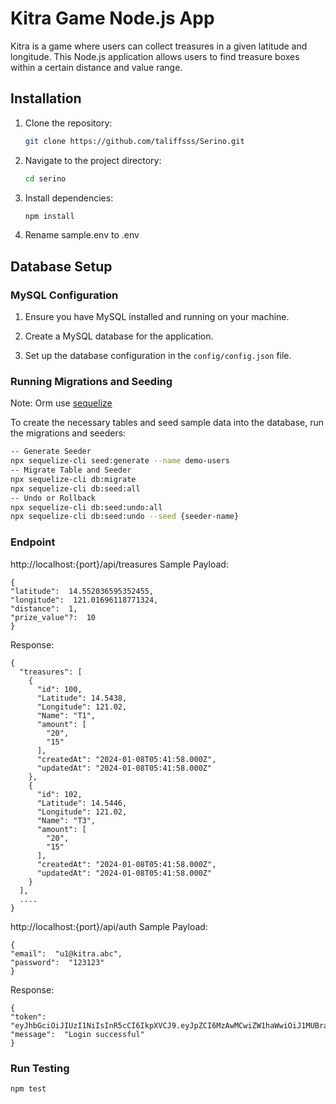 # Kitra Game Node.js App

Kitra is a game where users can collect treasures in a given latitude and longitude. This Node.js application allows users to find treasure boxes within a certain distance and value range.

## Installation

1. Clone the repository:

   ```bash
   git clone https://github.com/taliffsss/Serino.git
   ```

2. Navigate to the project directory:

   ```bash
   cd serino
   ```

3. Install dependencies:

   ```bash
   npm install
   ```

4. Rename sample.env to .env

## Database Setup

### MySQL Configuration

1. Ensure you have MySQL installed and running on your machine.

2. Create a MySQL database for the application.

3. Set up the database configuration in the `config/config.json` file.

### Running Migrations and Seeding

Note: Orm use [sequelize](https://sequelize.org/)

To create the necessary tables and seed sample data into the database, run the migrations and seeders:

```bash
-- Generate Seeder
npx sequelize-cli seed:generate --name demo-users
-- Migrate Table and Seeder
npx sequelize-cli db:migrate
npx sequelize-cli db:seed:all
-- Undo or Rollback
npx sequelize-cli db:seed:undo:all
npx sequelize-cli db:seed:undo --seed {seeder-name}
```

### Endpoint

http://localhost:{port}/api/treasures
Sample Payload:

```
{
"latitude":  14.552036595352455,
"longitude":  121.01696118771324,
"distance":  1,
"prize_value"?:  10
}
```

Response:

```
{
  "treasures": [
    {
      "id": 100,
      "Latitude": 14.5438,
      "Longitude": 121.02,
      "Name": "T1",
      "amount": [
        "20",
        "15"
      ],
      "createdAt": "2024-01-08T05:41:58.000Z",
      "updatedAt": "2024-01-08T05:41:58.000Z"
    },
    {
      "id": 102,
      "Latitude": 14.5446,
      "Longitude": 121.02,
      "Name": "T3",
      "amount": [
        "20",
        "15"
      ],
      "createdAt": "2024-01-08T05:41:58.000Z",
      "updatedAt": "2024-01-08T05:41:58.000Z"
    }
  ],
  ....
}
```

http://localhost:{port}/api/auth
Sample Payload:

```
{
"email":  "u1@kitra.abc",
"password":  "123123"
}
```

Response:

```
{
"token":  "eyJhbGciOiJIUzI1NiIsInR5cCI6IkpXVCJ9.eyJpZCI6MzAwMCwiZW1haWwiOiJ1MUBraXRyYS5hYmMiLCJpYXQiOjE3MDQ2OTkyNTUsImV4cCI6MTcwNDcwMjg1NX0.T8fMt5MUo3UahAVMwS2nGS1Oz7uRuvcpJbbL0bXIGOc",
"message":  "Login successful"
}
```

### Run Testing

```
npm test
```
